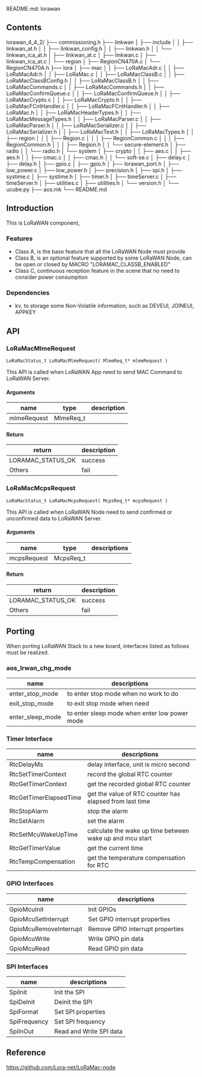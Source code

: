 README.md: lorawan

## Contents

lorawan_4_4_2/
├── commissioning.h
├── linkwan
│   ├── include
│   │   ├── linkwan_at.h
│   │   ├── linkwan_config.h
│   │   ├── linkwan.h
│   │   └── linkwan_ica_at.h
│   ├── linkwan_at.c
│   ├── linkwan.c
│   ├── linkwan_ica_at.c
│   └── region
│       ├── RegionCN470A.c
│       └── RegionCN470A.h
├── lora
│   ├── mac
│   │   ├── LoRaMacAdr.c
│   │   ├── LoRaMacAdr.h
│   │   ├── LoRaMac.c
│   │   ├── LoRaMacClassB.c
│   │   ├── LoRaMacClassBConfig.h
│   │   ├── LoRaMacClassB.h
│   │   ├── LoRaMacCommands.c
│   │   ├── LoRaMacCommands.h
│   │   ├── LoRaMacConfirmQueue.c
│   │   ├── LoRaMacConfirmQueue.h
│   │   ├── LoRaMacCrypto.c
│   │   ├── LoRaMacCrypto.h
│   │   ├── LoRaMacFCntHandler.c
│   │   ├── LoRaMacFCntHandler.h
│   │   ├── LoRaMac.h
│   │   ├── LoRaMacHeaderTypes.h
│   │   ├── LoRaMacMessageTypes.h
│   │   ├── LoRaMacParser.c
│   │   ├── LoRaMacParser.h
│   │   ├── LoRaMacSerializer.c
│   │   ├── LoRaMacSerializer.h
│   │   ├── LoRaMacTest.h
│   │   ├── LoRaMacTypes.h
│   │   ├── region
│   │   │   ├── Region.c
│   │   │   ├── RegionCommon.c
│   │   │   ├── RegionCommon.h
│   │   │   ├── Region.h
│   │   └── secure-element.h
│   ├── radio
│   │   └── radio.h
│   └── system
│       ├── crypto
│       │   ├── aes.c
│       │   ├── aes.h
│       │   ├── cmac.c
│       │   ├── cmac.h
│       │   └── soft-se.c
│       ├── delay.c
│       ├── delay.h
│       ├── gpio.c
│       ├── gpio.h
│       ├── lorawan_port.h
│       ├── low_power.c
│       ├── low_power.h
│       ├── precision.h
│       ├── spi.h
│       ├── systime.c
│       ├── systime.h
│       ├── timer.h
│       ├── timeServer.c
│       ├── timeServer.h
│       ├── utilities.c
│       ├── utilities.h
│       └── version.h
│   └── ucube.py
├── aos.mk
└── README.md

## Introduction

This is LoRaWAN component, 

### Features

* Class A, is the base feature that all the LoRaWAN Node must provide
* Class B, is an optional feature supported by some LoRaWAN Node, can be open or closed by MACRO "LORAMAC_CLASSB_ENABLED"
* Class C, continuous reception feature in the scene that no need to consider power consumption

### Dependencies

* kv, to storage some Non-Volatile information, such as DEVEUI, JOINEUI, APPKEY

## API

### LoRaMacMlmeRequest
```
LoRaMacStatus_t LoRaMacMlmeRequest( MlmeReq_t* mlmeRequest )
```
This API is called when LoRaWAN App need to send MAC Command to LoRaWAN Server.

#### Arguments
| name | type | description |
| --- | --- | --- |
| mlmeRequest | MlmeReq_t | |

#### Return
| return | description |
| --- | --- |
| LORAMAC_STATUS_OK | success |
| Others | fail |

### LoRaMacMcpsRequest
```
LoRaMacStatus_t LoRaMacMcpsRequest( McpsReq_t* mcpsRequest )
```
This API is called when LoRaWAN Node need to send confirmed or unconfirmed data to LoRaWAN Server.

#### Arguments
| name | type | descriptions |
| --- | --- | --- |
| mcpsRequest | McpsReq_t | |

#### Return
| return | description |
| --- | --- |
| LORAMAC_STATUS_OK | success |
| Others | fail |

## Porting
When porting LoRaWAN Stack to a new board, interfaces listed as follows must be realized.

### aos_lrwan_chg_mode
| name | descriptions |
| --- | --- |
| enter_stop_mode | to enter stop mode when no work to do |
| exit_stop_mode |  to exit stop mode when need |
| enter_sleep_mode | to enter sleep mode when enter low power mode |

### Timer Interface
| name | descriptions |
| --- | --- |
| RtcDelayMs | delay interface, unit is micro second |
| RtcSetTimerContext | record the global RTC counter |
| RtcGetTimerContext | get the recorded global RTC counter |
| RtcGetTimerElapsedTime | get the value of RTC counter has elapsed from last time |
| RtcStopAlarm | stop the alarm |
| RtcSetAlarm | set the alarm |
| RtcSetMcuWakeUpTime | calculate the wake up time between wake up and mcu start |
| RtcGetTimerValue | get the current time |
| RtcTempCompensation | get the temperature compensation for RTC |

### GPIO Interfaces
| name | descriptions |
| --- | --- |
| GpioMcuInit | Init GPIOs |
| GpioMcuSetInterrupt | Set GPIO interrupt properties |
| GpioMcuRemoveInterrupt | Remove GPIO interrupt properties |
| GpioMcuWrite | Write GPIO pin data |
| GpioMcuRead | Read GPIO pin data |

### SPI Interfaces
| name | descriptions |
| --- | --- |
| SpiInit | Init the SPI |
| SpiDeInit | Deinit the SPI |
| SpiFormat | Set SPI properties |
| SpiFrequency | Set SPI frequency |
| SpiInOut | Read and Write SPI data |

## Reference

https://github.com/Lora-net/LoRaMac-node


